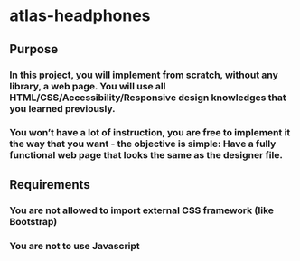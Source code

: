 # atlas-headphones
## Purpose
### In this project, you will implement from scratch, without any library, a web page. You will use all HTML/CSS/Accessibility/Responsive design knowledges that you learned previously.
### You won’t have a lot of instruction, you are free to implement it the way that you want - the objective is simple: Have a fully functional web page that looks the same as the designer file.
## Requirements
### You are not allowed to import external CSS framework (like Bootstrap)
### You are not to use Javascript